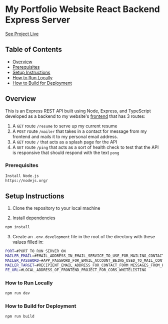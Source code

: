 # My Portfolio Website React Backend Express Server

[See Project Live](https://api-christophertalavera.vercel.app/)

## Table of Contents

- [Overview](#overview)
- [Prerequisites](#prerequisites)
- [Setup Instructions](#setup-instructions)
- [How to Run Locally](#how-to-run-locally)
- [How to Build for Deployment](#how-to-build-for-deployment)

## Overview

This is an Express REST API built using Node, Express, and TypeScript developed as a backend to my website's [frontend](https://github.com/ctalave1/my-portfolio-website-react/tree/master) that has 3 routes:

1. A `GET` route `/resume` to serve up my current resume
2. A `POST` route `/mailer` that takes in a contact for message from my frontend and mails it to my personal email address.
3. A `GET` route `/` that acts as a splash page for the API
4. A `GET` route `/ping` that acts as a sort of health check to test that the API is responsive that should respond with the text `pong`

### Prerequisites

```bash
Install Node.js
https://nodejs.org/
```

## Setup Instructions

1. Clone the repository to your local machine

2. Install dependencies

```bash
npm install
```

3. Create an `.env.development` file in the root of the directory with these values filled in:
```bash
PORT=#PORT_TO_RUN_SERVER_ON
MAILER_EMAIL=#EMAIL_ADDRESS_IN_EMAIL_SERVICE_TO_USE_FOR_MAILING_CONTACT_FORM_MESSAGES_FROM_FRONTEND
MAILER_PASSWORD=#APP_PASSWORD_FOR_EMAIL_ACCOUNT_BEING_USED_TO_MAIL_CONTACT_FORM_MESSAGES_FROM_FRONTEND
MAILER_TARGET=#RECIPIENT_EMAIL_ADDRESS_FOR_CONTACT_FORM_MESSAGES_FROM_FRONTEND
FE_URL=#LOCAL_ADDRESS_OF_FRONTEND_PROJECT_FOR_CORS_WHITELISTING
```

### How to Run Locally

```bash
npm run dev
```

### How to Build for Deployment

```bash
npm run build
```